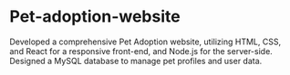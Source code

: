 # Pet-adoption-website
Developed a comprehensive Pet Adoption website, utilizing HTML, CSS, and React for a responsive front-end, and Node.js for the server-side. Designed a MySQL database to manage pet profiles and user data.
